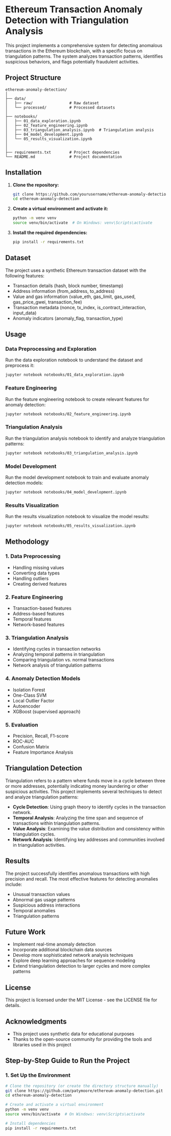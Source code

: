 # Ethereum Transaction Anomaly Detection with Triangulation Analysis

This project implements a comprehensive system for detecting anomalous transactions in the Ethereum blockchain, with a specific focus on triangulation patterns. The system analyzes transaction patterns, identifies suspicious behaviors, and flags potentially fraudulent activities.

## Project Structure

```
ethereum-anomaly-detection/
│
├── data/
│   ├── raw/                # Raw dataset
│   └── processed/          # Processed datasets
│
├── notebooks/
│   ├── 01_data_exploration.ipynb
│   ├── 02_feature_engineering.ipynb
│   ├── 03_triangulation_analysis.ipynb  # Triangulation analysis
│   ├── 04_model_development.ipynb
│   └── 05_results_visualization.ipynb
│
│
├── requirements.txt        # Project dependencies
└── README.md               # Project documentation
```

## Installation

1. **Clone the repository:**
   ```bash
   git clone https://github.com/yourusername/ethereum-anomaly-detection.git
   cd ethereum-anomaly-detection
   ```

2. **Create a virtual environment and activate it:**
   ```bash
   python -m venv venv
   source venv/bin/activate  # On Windows: venv\Scripts\activate
   ```

3. **Install the required dependencies:**
   ```bash
   pip install -r requirements.txt
   ```

## Dataset

The project uses a synthetic Ethereum transaction dataset with the following features:

- Transaction details (hash, block number, timestamp)
- Address information (from_address, to_address)
- Value and gas information (value_eth, gas_limit, gas_used, gas_price_gwei, transaction_fee)
- Transaction metadata (nonce, tx_index, is_contract_interaction, input_data)
- Anomaly indicators (anomaly_flag, transaction_type)

## Usage

### Data Preprocessing and Exploration
Run the data exploration notebook to understand the dataset and preprocess it:

```bash
jupyter notebook notebooks/01_data_exploration.ipynb
```

### Feature Engineering
Run the feature engineering notebook to create relevant features for anomaly detection:

```bash
jupyter notebook notebooks/02_feature_engineering.ipynb
```

### Triangulation Analysis
Run the triangulation analysis notebook to identify and analyze triangulation patterns:

```bash
jupyter notebook notebooks/03_triangulation_analysis.ipynb
```

### Model Development
Run the model development notebook to train and evaluate anomaly detection models:

```bash
jupyter notebook notebooks/04_model_development.ipynb
```

### Results Visualization
Run the results visualization notebook to visualize the model results:

```bash
jupyter notebook notebooks/05_results_visualization.ipynb
```

## Methodology

### 1. Data Preprocessing
- Handling missing values
- Converting data types
- Handling outliers
- Creating derived features

### 2. Feature Engineering
- Transaction-based features
- Address-based features
- Temporal features
- Network-based features

### 3. Triangulation Analysis
- Identifying cycles in transaction networks
- Analyzing temporal patterns in triangulation
- Comparing triangulation vs. normal transactions
- Network analysis of triangulation patterns

### 4. Anomaly Detection Models
- Isolation Forest
- One-Class SVM
- Local Outlier Factor
- Autoencoder
- XGBoost (supervised approach)

### 5. Evaluation
- Precision, Recall, F1-score
- ROC-AUC
- Confusion Matrix
- Feature Importance Analysis

## Triangulation Detection

Triangulation refers to a pattern where funds move in a cycle between three or more addresses, potentially indicating money laundering or other suspicious activities. This project implements several techniques to detect and analyze triangulation patterns:

- **Cycle Detection**: Using graph theory to identify cycles in the transaction network.
- **Temporal Analysis**: Analyzing the time span and sequence of transactions within triangulation patterns.
- **Value Analysis**: Examining the value distribution and consistency within triangulation cycles.
- **Network Analysis**: Identifying key addresses and communities involved in triangulation activities.

## Results

The project successfully identifies anomalous transactions with high precision and recall. The most effective features for detecting anomalies include:

- Unusual transaction values
- Abnormal gas usage patterns
- Suspicious address interactions
- Temporal anomalies
- Triangulation patterns

## Future Work

- Implement real-time anomaly detection
- Incorporate additional blockchain data sources
- Develop more sophisticated network analysis techniques
- Explore deep learning approaches for sequence modeling
- Extend triangulation detection to larger cycles and more complex patterns

## License

This project is licensed under the MIT License - see the LICENSE file for details.

## Acknowledgments

- This project uses synthetic data for educational purposes
- Thanks to the open-source community for providing the tools and libraries used in this project

## Step-by-Step Guide to Run the Project

### 1. Set Up the Environment
```bash
# Clone the repository (or create the directory structure manually)
git clone https://github.com/patymoore/ethereum-anomaly-detection.git
cd ethereum-anomaly-detection

# Create and activate a virtual environment
python -m venv venv
source venv/bin/activate  # On Windows: venv\Scripts\activate

# Install dependencies
pip install -r requirements.txt